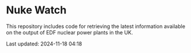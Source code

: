 # Nuke Watch

This repository includes code for retrieving the latest information available on the output of EDF nuclear power plants in the UK.

Last updated: 2024-11-18 04:18
